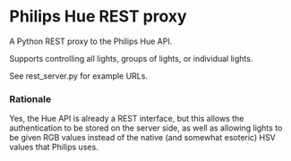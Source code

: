 # Philips Hue REST proxy

A Python REST proxy to the Philips Hue API.

Supports controlling all lights, groups of lights, or individual lights.

See rest_server.py for example URLs.


### Rationale

Yes, the Hue API is already a REST interface, but this allows the authentication to be stored on the server side, as well as allowing lights to be given RGB values instead of the native (and somewhat esoteric) HSV values that Philips uses.
